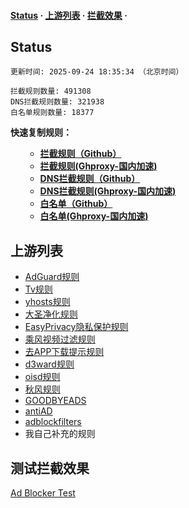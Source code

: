 <h4>
    <a href="#a">Status</a>
  <span> · </span>
    <a href="#b">上游列表</a>
  <span> · </span>
    <a href="#c">拦截效果</a>
  <span> · </span>

</div>

<h2 id="a">Status</h2>

```
更新时间: 2025-09-24 18:35:34 （北京时间） 

拦截规则数量: 491308 
DNS拦截规则数量: 321938 
白名单规则数量: 18377 
```

**快速复制规则：**
<ul>

- **[拦截规则（Github）](https://raw.githubusercontent.com/QSDR2s1d/Ad_Rules/master/rules.txt)**
- **[拦截规则(Ghproxy-国内加速)](https://ghfast.top/raw.githubusercontent.com/QSDR2s1d/Ad_Rules/master/rules.txt)**
- **[DNS拦截规则（Github）](https://raw.githubusercontent.com/QSDR2s1d/Ad_Rules/master/dns.txt)**
- **[DNS拦截规则(Ghproxy-国内加速)](https://ghfast.top/raw.githubusercontent.com/QSDR2s1d/Ad_Rules/master/dns.txt)**
- **[白名单（Github）](https://raw.githubusercontent.com/QSDR2s1d/Ad_Rules/master/allow.txt)**
- **[白名单(Ghproxy-国内加速)](https://ghfast.top/raw.githubusercontent.com/QSDR2s1d/Ad_Rules/master/allow.txt)**

</ul>

<h2 id="b">上游列表</h2>

- [AdGuard规则](https://github.com/AdguardTeam/AdguardFilters)
- [Tv规则](https://perflyst.github.io/PiHoleBlocklist/SmartTV-AGH.txt)
- [yhosts规则](https://raw.githubusercontent.com/VeleSila/yhosts/master/hosts)
- [大圣净化规则](https://raw.githubusercontent.com/jdlingyu/ad-wars/master/hosts)
- [EasyPrivacy隐私保护规则](https://easylist-downloads.adblockplus.org/easyprivacy.txt)
- [乘风视频过滤规则](https://raw.githubusercontent.com/xinggsf/Adblock-Plus-Rule/master/mv.txt)
- [去APP下载提示规则](https://raw.githubusercontent.com/Noyllopa/NoAppDownload/master/NoAppDownload.txt)
- [d3ward规则](https://raw.githubusercontent.com/d3ward/toolz/master/src/d3host.adblock)
- [oisd规则](https://small.oisd.nl/)
- [秋风规则](https://raw.githubusercontent.com/TG-Twilight/AWAvenue-Ads-Rule/main/AWAvenue-Ads-Rule.txt)
- [GOODBYEADS](https://github.com/8680/GOODBYEADS)
- [antiAD](https://github.com/privacy-protection-tools/anti-AD)
- [adblockfilters](https://github.com/217heidai/adblockfilters)
- 我自己补充的规则

<h2 id="c">测试拦截效果</h2>

[Ad Blocker Test](https://d3ward.github.io/toolz/adblock.html)
